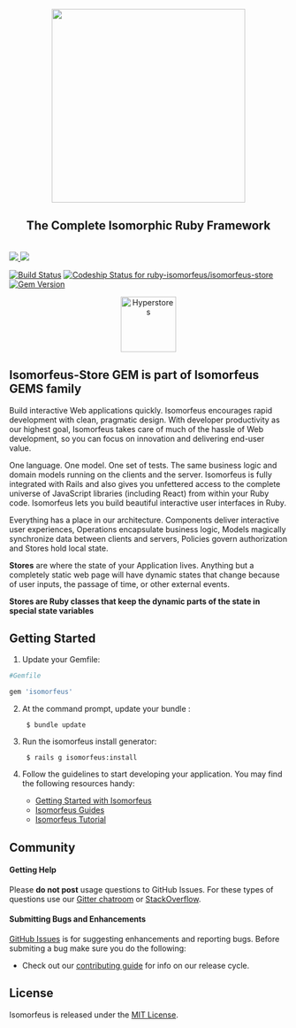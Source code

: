 <div class="githubisomorfeusheader">

<p align="center">

<a href="http://ruby-isomorfeus.io/" alt="Isomorfeus" title="Isomorfeus">
<img width="350px" src="http://ruby-isomorfeus.io/images/isomorfeus-github-logo.png">
</a>

</p>

<h2 align="center">The Complete Isomorphic Ruby Framework</h2>

<br>

<a href="http://ruby-isomorfeus.io/" alt="Isomorfeus" title="Isomorfeus">
<img src="http://ruby-isomorfeus.io/images/githubisomorfeusbadge.png">
</a>

<a href="https://gitter.im/ruby-isomorfeus/chat" alt="Gitter chat" title="Gitter chat">
<img src="http://ruby-isomorfeus.io/images/githubgitterbadge.png">
</a>

[![Build Status](https://travis-ci.org/ruby-isomorfeus/isomorfeus-store.svg?branch=master)](https://travis-ci.org/ruby-isomorfeus/isomorfeus-store)
[![Codeship Status for ruby-isomorfeus/isomorfeus-store](https://app.codeship.com/projects/4454c560-d4ea-0134-7c96-362b4886dd22/status?branch=master)](https://app.codeship.com/projects/202301)
[![Gem Version](https://badge.fury.io/rb/isomorfeus-store.svg)](https://badge.fury.io/rb/isomorfeus-store)

<p align="center">
<img src="http://ruby-isomorfeus.io/images/HyperStores.png" width="100" alt="Hyperstores">
</p>

</div>

## Isomorfeus-Store GEM is part of Isomorfeus GEMS family

Build interactive Web applications quickly. Isomorfeus encourages rapid development with clean, pragmatic design. With developer productivity as our highest goal, Isomorfeus takes care of much of the hassle of Web development, so you can focus on innovation and delivering end-user value.

One language. One model. One set of tests. The same business logic and domain models running on the clients and the server. Isomorfeus is fully integrated with Rails and also gives you unfettered access to the complete universe of JavaScript libraries (including React) from within your Ruby code. Isomorfeus lets you build beautiful interactive user interfaces in Ruby.

Everything has a place in our architecture. Components deliver interactive user experiences, Operations encapsulate business logic, Models magically synchronize data between clients and servers, Policies govern authorization and Stores hold local state. 

**Stores** are where the state of your Application lives. Anything but a completely static web page will have dynamic states that change because of user inputs, the passage of time, or other external events.

**Stores are Ruby classes that keep the dynamic parts of the state in special state variables**

## Getting Started

1. Update your Gemfile:
        
```ruby
#Gemfile

gem 'isomorfeus'
```

2. At the command prompt, update your bundle :

        $ bundle update

3. Run the isomorfeus install generator:

        $ rails g isomorfeus:install

4. Follow the guidelines to start developing your application. You may find
   the following resources handy:
    * [Getting Started with Isomorfeus](http://ruby-isomorfeus.io/start/components/)
    * [Isomorfeus Guides](http://ruby-isomorfeus.io/docs/architecture)
    * [Isomorfeus Tutorial](http://ruby-isomorfeus.io/tutorials)

## Community

#### Getting Help
Please **do not post** usage questions to GitHub Issues. For these types of questions use our [Gitter chatroom](https://gitter.im/ruby-isomorfeus/chat) or [StackOverflow](http://stackoverflow.com/questions/tagged/isomorfeus).

#### Submitting Bugs and Enhancements
[GitHub Issues](https://github.com/ruby-isomorfeus/isomorfeus/issues) is for suggesting enhancements and reporting bugs. Before submiting a bug make sure you do the following:
* Check out our [contributing guide](https://github.com/ruby-isomorfeus/isomorfeus/blob/master/CONTRIBUTING.md) for info on our release cycle.

## License

Isomorfeus is released under the [MIT License](http://www.opensource.org/licenses/MIT).
